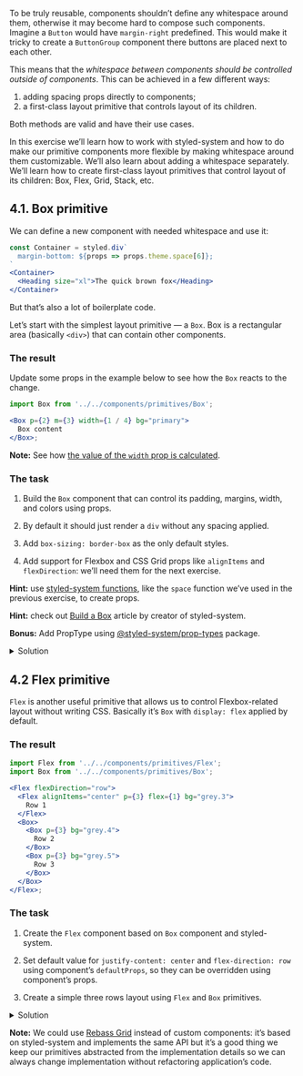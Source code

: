 To be truly reusable, components shouldn’t define any whitespace around them, otherwise it may become hard to compose such components. Imagine a `Button` would have `margin-right` predefined. This would make it tricky to create a `ButtonGroup` component there buttons are placed next to each other.

This means that the _whitespace between components should be controlled outside of components_. This can be achieved in a few different ways:

1. adding spacing props directly to components;
2. a first-class layout primitive that controls layout of its children.

Both methods are valid and have their use cases.

In this exercise we’ll learn how to work with styled-system and how to do make our primitive components more flexible by making whitespace around them customizable. We’ll also learn about adding a whitespace separately. We’ll learn how to create first-class layout primitives that control layout of its children: Box, Flex, Grid, Stack, etc.

## 4.1. Box primitive

We can define a new component with needed whitespace and use it:

```jsx static
const Container = styled.div`
  margin-bottom: ${props => props.theme.space[6]};
`
<Container>
  <Heading size="xl">The quick brown fox</Heading>
</Container>
```

But that’s also a lot of boilerplate code.

Let’s start with the simplest layout primitive — a `Box`. Box is a rectangular area (basically `<div>`) that can contain other components.

### The result

Update some props in the example below to see how the `Box` reacts to the change.

```jsx
import Box from '../../components/primitives/Box';

<Box p={2} m={3} width={1 / 4} bg="primary">
  Box content
</Box>;
```

**Note:** See how [the value of the `width` prop is calculated](https://styled-system.com/api#layout).

### The task

1. Build the `Box` component that can control its padding, margins, width, and colors using props.

2. By default it should just render a `div` without any spacing applied.

3. Add `box-sizing: border-box` as the only default styles.

4. Add support for Flexbox and CSS Grid props like `alignItems` and `flexDirection`: we’ll need them for the next exercise.

**Hint:** use [styled-system functions](https://styled-system.com/api), like the `space` function we’ve used in the previous exercise, to create props.

**Hint:** check out [Build a Box](https://styled-system.com/guides/build-a-box/) article by creator of styled-system.

**Bonus:** Add PropType using [@styled-system/prop-types](https://github.com/styled-system/styled-system/tree/master/packages/prop-types) package.

<details>
 <summary>Solution</summary>

```js {"file": "../../components/primitives/Box/Box.js", "static": true}
```

</details>

## 4.2 Flex primitive

`Flex` is another useful primitive that allows us to control Flexbox-related layout without writing CSS. Basically it’s `Box` with `display: flex` applied by default.

### The result

```jsx
import Flex from '../../components/primitives/Flex';
import Box from '../../components/primitives/Box';

<Flex flexDirection="row">
  <Flex alignItems="center" p={3} flex={1} bg="grey.3">
    Row 1
  </Flex>
  <Box>
    <Box p={3} bg="grey.4">
      Row 2
    </Box>
    <Box p={3} bg="grey.5">
      Row 3
    </Box>
  </Box>
</Flex>;
```

### The task

1. Create the `Flex` component based on `Box` component and styled-system.

2. Set default value for `justify-content: center` and `flex-direction: row` using component’s `defaultProps`, so they can be overridden using component’s props.

3. Create a simple three rows layout using `Flex` and `Box` primitives.

<details>
 <summary>Solution</summary>

```js {"file": "../../components/primitives/Flex/Flex.js", "static": true}
```

</details>

**Note:** We could use [Rebass Grid](https://rebassjs.org/grid/) instead of custom components: it’s based on styled-system and implements the same API but it’s a good thing we keep our primitives abstracted from the implementation details so we can always change implementation without refactoring application’s code.
